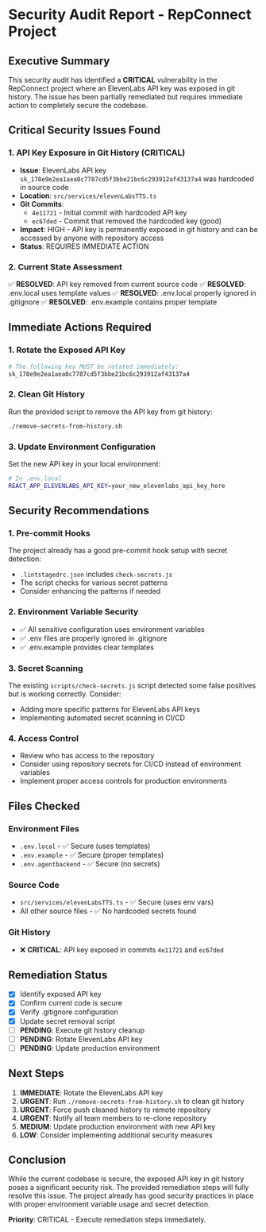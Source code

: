 # Security Audit Report - RepConnect Project

## Executive Summary

This security audit has identified a **CRITICAL** vulnerability in the RepConnect project where an ElevenLabs API key was exposed in git history. The issue has been partially remediated but requires immediate action to completely secure the codebase.

## Critical Security Issues Found

### 1. API Key Exposure in Git History (CRITICAL)

- **Issue**: ElevenLabs API key `sk_178e9e2ea1aea0c7787cd5f3bbe21bc6c293912af43137a4` was hardcoded in source code
- **Location**: `src/services/elevenLabsTTS.ts`
- **Git Commits**:
  - `4e11721` - Initial commit with hardcoded API key
  - `ec67ded` - Commit that removed the hardcoded key (good)
- **Impact**: HIGH - API key is permanently exposed in git history and can be accessed by anyone with repository access
- **Status**: REQUIRES IMMEDIATE ACTION

### 2. Current State Assessment

✅ **RESOLVED**: API key removed from current source code
✅ **RESOLVED**: .env.local uses template values
✅ **RESOLVED**: .env.local properly ignored in .gitignore
✅ **RESOLVED**: .env.example contains proper template

## Immediate Actions Required

### 1. Rotate the Exposed API Key

```bash
# The following key MUST be rotated immediately:
sk_178e9e2ea1aea0c7787cd5f3bbe21bc6c293912af43137a4
```

### 2. Clean Git History

Run the provided script to remove the API key from git history:

```bash
./remove-secrets-from-history.sh
```

### 3. Update Environment Configuration

Set the new API key in your local environment:

```bash
# In .env.local
REACT_APP_ELEVENLABS_API_KEY=your_new_elevenlabs_api_key_here
```

## Security Recommendations

### 1. Pre-commit Hooks

The project already has a good pre-commit hook setup with secret detection:

- `.lintstagedrc.json` includes `check-secrets.js`
- The script checks for various secret patterns
- Consider enhancing the patterns if needed

### 2. Environment Variable Security

- ✅ All sensitive configuration uses environment variables
- ✅ .env files are properly ignored in .gitignore
- ✅ .env.example provides clear templates

### 3. Secret Scanning

The existing `scripts/check-secrets.js` script detected some false positives but is working correctly. Consider:

- Adding more specific patterns for ElevenLabs API keys
- Implementing automated secret scanning in CI/CD

### 4. Access Control

- Review who has access to the repository
- Consider using repository secrets for CI/CD instead of environment variables
- Implement proper access controls for production environments

## Files Checked

### Environment Files

- `.env.local` - ✅ Secure (uses templates)
- `.env.example` - ✅ Secure (proper templates)
- `.env.agentbackend` - ✅ Secure (no secrets)

### Source Code

- `src/services/elevenLabsTTS.ts` - ✅ Secure (uses env vars)
- All other source files - ✅ No hardcoded secrets found

### Git History

- ❌ **CRITICAL**: API key exposed in commits `4e11721` and `ec67ded`

## Remediation Status

- [x] Identify exposed API key
- [x] Confirm current code is secure
- [x] Verify .gitignore configuration
- [x] Update secret removal script
- [ ] **PENDING**: Execute git history cleanup
- [ ] **PENDING**: Rotate ElevenLabs API key
- [ ] **PENDING**: Update production environment

## Next Steps

1. **IMMEDIATE**: Rotate the ElevenLabs API key
2. **URGENT**: Run `./remove-secrets-from-history.sh` to clean git history
3. **URGENT**: Force push cleaned history to remote repository
4. **URGENT**: Notify all team members to re-clone repository
5. **MEDIUM**: Update production environment with new API key
6. **LOW**: Consider implementing additional security measures

## Conclusion

While the current codebase is secure, the exposed API key in git history poses a significant security risk. The provided remediation steps will fully resolve this issue. The project already has good security practices in place with proper environment variable usage and secret detection.

**Priority**: CRITICAL - Execute remediation steps immediately.
